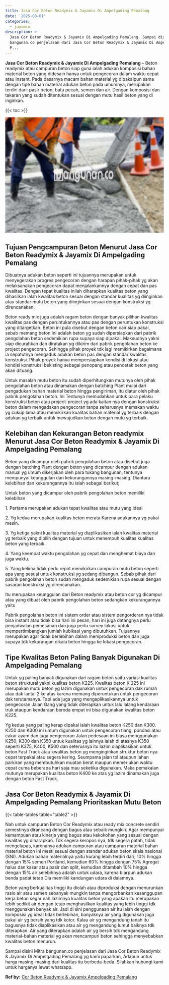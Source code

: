 ```yaml
---
title: Jasa Cor Beton Readymix & Jayamix Di Ampelgading Pemalang
date: '2025-08-01'
categories:
  - jayamix
description: >-
  Jasa Cor Beton Readymix & Jayamix Di Ampelgading Pemalang. Sampai disini Mitra
  bangunan.co penjelasan dari Jasa Cor Beton Readymix & Jayamix Di Ampelgading
  P...
---
```


**Jasa Cor Beton Readymix & Jayamix Di Ampelgading Pemalang** – Beton readymix atau campuran beton siap guna ialah adukan komposisi bahan material beton yang didesain hanya untuk pengecoran dalam waktu cepat atau instant. Pada dasarnya macam bahan material yg dipakaipun sama dengan tipe bahan material adukan beton pada umumnya, merupakan terdiri dari: pasir beton, batu pecah, semen dan air. Dengan komposisi dan takaran yang sudah ditentukan sesuai dengan mutu hasil beton yang di inginkan.

{{< toc >}}

![Jasa Cor Beton Readymix & Jayamix Di Ampelgading Pemalang](/images/jasa-cor-readymix-48.png)

## Tujuan Pengcampuran Beton Menurut Jasa Cor Beton Readymix & Jayamix Di Ampelgading Pemalang

Dibuatnya adukan beton seperti ini tujuannya merupakan untuk menyegerakan progres pengecoran dengan harapan pihak-pihak yg akan melaksanakan pengecoran dapat menjalankannya dengan cepat dan pas kwalitas. Dengan tepat kualitas inilah diharapkan kualitas beton yang dihasilkan ialah kwalitas beton sesuai dengan standar kualitas yg diinginkan atau standar mutu beton yang diinginkan sesuai dengan konstruksi yg direncanakan.

Beton ready mix juga adalah ragam beton dengan banyak pilihan kwalitas kwalitas pas dengan peruntukannya atau pas dengan peruntukan konstruksi yang ditargetkan. Beton ini pula disebut dengan beton cair siap pakai, sebab memang beton ini adalah beton yg sudah dipersiapkan dari pabrik pengolahan beton sedemikian rupa supaya siap dipakai. Maksudnya yakni siap dicurahkan dan diratakan yg dikirim dari pabrik pengolahan beton ke project pengecoran. Sehingga pihak proyek tdk lagi memikirkan bagaimana ia sepatutnya mengaduk adukan beton pas dengan standar kwalitas konstruksi. Pihak proyek hanya mempersiapkan kondisi di lokasi atau kondisi konstruksi bekisting sebagai penopang atau pencetak beton yang akan dituang.

Untuk masalah mutu beton itu sudah diperhitungkan mutunya oleh pihak pengolahan beton atau dinamakan dengan batching Plant mulai dari pengadukan bahan material beton hingga pengiriman, itu diatur oleh pihak pabrik pengolahan beton. Ini Tentunya memudahkan untuk para pelaku konstruksi beton atau project-project yg ada kaitan nya dengan konstruksi beton dalam mengadakan pengecoran tanpa seharusnya memakan waktu yg cukup lama atau memikirkan kualitas bahan material yg terbaik dengan adukan yg terbaik untuk mewujudkan beton dengan mutu yg terbaik.

## Kelebihan dan Kekurangan Beton readymix Menurut Jasa Cor Beton Readymix & Jayamix Di Ampelgading Pemalang

Beton yang dicampur oleh pabrik pengolahan beton atau disebut juga dengan batching Plant dengan beton yang dicampur dengan adukan manual yg umum dikerjakan oleh para tukang bangunan, tentunya mempunyai keunggulan dan kekurangannya masing-masing. Diantara kelebihan dan kekurangannya Itu ialah sebagai berikut;

Untuk beton yang dicampur oleh pabrik pengolahan beton memiliki kelebihan

1\. Pertama merupakan adukan tepat kwalitas atau mutu yang ideal

2\. Yg kedua merupakan kualitas beton merata Karena adukannya yg pakai mesin.

3\. Yg ketiga yakni kualitas material yg diaplikasikan ialah kwalitas material yg terbaik yang dipilih dengan tujuan untuk menempuh kualitas kualitas beton yang terbaik.

4\. Yang keempat waktu pengolahan yg cepat dan menghemat biaya dan juga waktu.

5\. Yang kelima tidak perlu repot memikirkan campuran mutu beton seperti apa yang sesuai untuk konstruksi yg sedang dibangun. Sebab pihak dari pabrik pengolahan beton sudah mengaduk sedemikian rupa sesuai dengan sasaran konstruksi yg direncanakan.

Itu merupakan keunggulan dari Beton readymix atau beton cor yg dicampur atau yang dibuat oleh pabrik pengolahan beton sedangkan kekurangannya yaitu

Pabrik pengolahan beton ini sistem order atau sistem pengorderan nya tidak bisa instant atau tidak bisa hari ini pesan, hari ini juga datangnya perlu penjadwalan pemesanan dan juga perlu survey lokasi untuk mempertimbangkan jumlah kubikasi yang dibutuhkan. Tujuannya merupakan agar tidak berlebihan dalam memproduksi beton dan juga supaya tdk kekurangan dikala beton hingga ke lokasi pengecoran.

## Tipe Kwalitas Beton Paling Banyak Digunakan Di Ampelgading Pemalang

Untuk yg paling banyak digunakan dari ragam beton yaitu variasi kualitas beton struktural yakni kualitas beton K225. Kwalitas beton K 225 ini merupakan mutu beton yg lazim digunakan untuk pengecoran dak rumah atau dak lantai 2 ke atas karena memang diperuntukan untuk pengecoran dak terutamanya. Tapi ada juga yang mengaplikasikannya untuk pengecoran Jalan Gang yang tidak diterapkan untuk lalu lalang kendaraan truk ataupun kendaraan beroda empat ini bisa digunakan kwalitas beton K225.

Yg kedua yang paling kerap dipakai ialah kwalitas beton K250 dan K300. K250 dan K300 ini umum digunakan untuk pengecoran tiang, pondasi atau cakar ayam dan juga pengecoran Jalan pedesaan ini biasa menggunakan K250, K300 dan K350 untuk kualitas yg lainnya ialah di atasnya K350 seperti K375, K400, K500 dan seterusnya itu lazim diaplikasikan untuk beton Fast Track atau kwalitas beton yg menginginkan struktur beton nya cepat terpakai atau segera kering. Seumpama jalan tol ataupun lahan parkiran yang membutuhkan muatan berat maupun memerlukan waktu cepat cuma beberapa hari saja mau seketika digunakan. Maka pemakaian mutunya merupakan kualitas beton K400 ke atas yg lazim dinamakan juga dengan beton Fast Track.

## Jasa Cor Beton Readymix & Jayamix Di Ampelgading Pemalang Prioritaskan Mutu Beton

{{< table-tables table="table2" >}}

Nah untuk campuran Beton Cor Readymix atau ready mix concrete sendiri semestinya dirancang dengan bagus atau sebaik mungkin. Agar mempunyai kemampuan atau kinerja yang bagus atau kekokohan yang sesuai dengan kwalitas yg diharapkan. Tdk segera keropos nya, tdk segera patah, tidak mengelupas, karenanya adukan campuran atau campuran material bahan material beton ini mesti sesuai dengan standar adukan beton skala nasional (SNI). Adukan bahan materialnya yaitu kurang lebih terdiri dari; 10% hingga dengan 15% semen Portland, kemudian 60% hingga dengan 75% Agregat halus dan kasar atau pasir dan split, kemudian ditambah 10% hingga dengan 15% air selebihnya adalah untuk udara, karena biarpun adukan benda padat tetap Dia memiliki kandungan udara di dalamnya.

Beton yang berkualitas tinggi itu diolah atau diproduksi dengan menurunkan rasio air atau semen sebanyak mungkin tanpa mengorbankan kesanggupan kerja beton segar nah lazimnya kualitas beton yang apakah itu merupakan lebih sedikit air dengan tetap menghasilkan kualitas yang lebih tinggi tdk menggunakan banyak air. Jadi di sini penggunaan air Itu ialah dengan komposisi yg ideal tidak berlebihan, banyaknya air yang digunakan juga pakai air yg bersih yang tdk kotor. Kalau air yg mengandung tanah itu bagusnya tidak diaplikasikan atau air yg mengandung lumut baiknya tdk diterapkan. Air yang diterapkan adalah air yg bersih tdk mengandung material-bahan material yg akan mencampuri beton sehingga menyebabkan kwalitas beton menurun.

Sampai disini Mitra bangunan.co penjelasan dari Jasa Cor Beton Readymix & Jayamix Di Ampelgading Pemalang yg kami paparkan, Adapun untuk harga masing-masing dari kualitas itu berbeda-beda. Silahkan hubungi kami untuk harganya lewat whatsapp.

**Ref by:** [Cor Beton Readymix & Jayamix Ampelgading Pemalang](https://id.wikipedia.org/wiki/Cor)
